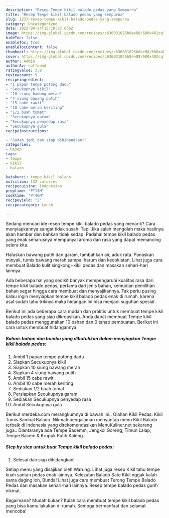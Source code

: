 ```yaml
---
description: "Resep Tempe kikil balado pedas yang Sempurna"
title: "Resep Tempe kikil balado pedas yang Sempurna"
slug: 1237-resep-tempe-kikil-balado-pedas-yang-sempurna
category: Uncategorized
date: 2022-04-24T15:18:57.636Z
image: https://img-global.cpcdn.com/recipes/c636031025b8ee88/680x482cq70/tempe-kikil-balado-pedas-foto-resep-utama.jpg
hideToc: false
enableToc: true
enableTocContent: false
thumbnail: https://img-global.cpcdn.com/recipes/c636031025b8ee88/680x482cq70/tempe-kikil-balado-pedas-foto-resep-utama.jpg
cover: https://img-global.cpcdn.com/recipes/c636031025b8ee88/680x482cq70/tempe-kikil-balado-pedas-foto-resep-utama.jpg
author: Admin
authorAv: notfound
ratingvalue: 3.8
reviewcount: 9
recipeingredient:
- "1 papan tempe potong dadu"
- "Secukupnya kikil"
- "10 siung bawang merah"
- "4 siung bawang putih"
- "15 cabe rawit"
- "10 cabe merah keriting"
- "1/2 buah tomat"
- "Secukupnya garam"
- "Secukupnya penyedap rasa"
- "Secukupnya gula"
recipeinstructions:

- "Sudah jadi dan siap dihidangkan!"
categories:
- Resep
tags:
- tempe
- kikil
- balado

katakunci: tempe kikil balado 
nutrition: 132 calories
recipecuisine: Indonesian
preptime: "PT13M"
cooktime: "PT46M"
recipeyield: "2"
recipecategory: Lunch

---
```



Sedang mencari ide resep tempe kikil balado pedas yang menarik? Cara menyiapkannya sangat tidak susah. Tapi Jika salah mengolah maka hasilnya akan hambar dan bahkan tidak sedap. Padahal tempe kikil balado pedas yang enak seharusnya mempunyai aroma dan rasa yang dapat memancing selera kita.


Haluskan bawang putih dan garam, tambahkan air, aduk rata. Panaskan minyak, tumis bawang merah sampai harum dan kecoklatan. Lihat juga cara membuat Balado kulit singkong+kikil pedas dan masakan sehari-hari lainnya.

Ada beberapa hal yang sedikit banyak mempengaruhi kualitas rasa dari tempe kikil balado pedas, pertama dari jenis bahan, kemudian pemilihan bahan segar hingga cara membuat dan menyajikannya. Tak perlu pusing kalau ingin menyiapkan tempe kikil balado pedas enak di rumah, karena asal sudah tahu triknya maka hidangan ini bisa menjadi suguhan spesial.


Berikut ini ada beberapa cara mudah dan praktis untuk membuat tempe kikil balado pedas yang siap dikreasikan. Anda dapat membuat Tempe kikil balado pedas menggunakan 10 bahan dan 0 tahap pembuatan. Berikut ini cara untuk membuat hidangannya.

<!--inarticleads1-->

##### Bahan-bahan dan bumbu yang dibutuhkan dalam menyiapkan Tempe kikil balado pedas:

1. Ambil 1 papan tempe potong dadu
1. Siapkan Secukupnya kikil
1. Siapkan 10 siung bawang merah
1. Siapkan 4 siung bawang putih
1. Ambil 15 cabe rawit
1. Ambil 10 cabe merah keriting
1. Sediakan 1/2 buah tomat
1. Persiapkan Secukupnya garam
1. Sediakan Secukupnya penyedap rasa
1. Ambil Secukupnya gula


Berikut merdeka.com merangkumnya di bawah ini:. Olahan Kikil Pedas: Kikil Tumis Sambal Balado. Nikmati pengalaman menyantap menu Kikil Balado terbaik di Indonesia yang direkomendasikan MenuKuliner.net sekarang juga.. Diantaranya ada Tempe Bacemm, Jengkol Goreng, Timun Lalap, Tempe Bacem &amp; Krupuk Putih Kaleng. 

<!--inarticleads2-->

##### Step by step untuk buat Tempe kikil balado pedas:


1. Selesai dan siap dihidangkan!

Setiap menu yang disajikan oleh Warung. Lihat juga resep Kikil tahu tempe kuah santan pedas enak lainnya. Kelezatan Balado Sate Kikil nggak kalah sama daging loh, Bunda! Lihat juga cara membuat Terong Tempe Balado Pedas dan masakan sehari-hari lainnya. Resep tempe balado pedas gurih nikmat. 

Bagaimana? Mudah bukan? Itulah cara membuat tempe kikil balado pedas yang bisa kamu lakukan di rumah. Semoga bermanfaat dan selamat mencoba!
